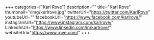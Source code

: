 +++
categories=["Karl Rove"]
description=""
title="Karl Rove"
thumbnail="/img/karlrove.jpg"
twitterUrl="https://twitter.com/KarlRove"
youtubeUrl=""
facebookUrl="https://www.facebook.com/karlrove/"
instagramUrl="https://www.instagram.com/karlrove/"
LinkedInUrl="https://www.linkedin.com/in/karlrove/"
websiteUrl="https://www.rove.com/"
+++
